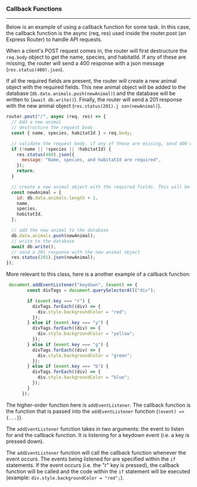 ### Callback Functions
---

Below is an example of using a callback function for some task. In this case, the callback function is the async (req, res) used inside the router.post (an Express Router) to handle API requests.

When a client's POST request comes in, the router will first destructure the ```req.body``` object to get the name, species, and habitatId. If any of these are missing, the router will send a 400 response with a json message (```res.status(400).json```).

If all the required fields are present, the router will create a new animal object with the required fields. This new animal object will be added to the database (```db.data.animals.push(newAnimal)```) and the database will be written to (```await db.write()```). Finally, the router will send a 201 response with the new animal object (```res.status(201).j son(newAnimal)```).



```javascript
router.post("/", async (req, res) => {
  // Add a new animal
  // destructure the request body
  const { name, species, habitatId } = req.body;

  // validate the request body. if any of these are missing, send 400 with json message
  if (!name || !species || !habitatId) {
    res.status(400).json({
      message: "Name, species, and habitatId are required",
    });
    return;
  }

  // create a new animal object with the required fields. This will be added to the database afterwards
  const newAnimal = {
    id: db.data.animals.length + 1,
    name,
    species,
    habitatId,
  };

  // add the new animal to the database
  db.data.animals.push(newAnimal);
  // write to the database
  await db.write();
  // send a 201 response with the new animal object
  res.status(201).json(newAnimal);
});
```

More relevant to this class, here is a another example of a callback function:
```javascript
 document.addEventListener("keydown", (event) => {
        const divTags = document.querySelectorAll("div");

        if (event.key === "r") {
          divTags.forEach((div) => {
            div.style.backgroundColor = "red";
          });
        } else if (event.key === "y") {
          divTags.forEach((div) => {
            div.style.backgroundColor = "yellow";
          });
        } else if (event.key === "g") {
          divTags.forEach((div) => {
            div.style.backgroundColor = "green";
          });
        } else if (event.key === "b") {
          divTags.forEach((div) => {
            div.style.backgroundColor = "blue";
          });
        }
      });
```
The higher-order function here is ```addEventListener```. The callback function is the function that is passed into the ```addEventListener``` function (```(event) => {...}```). 

The ```addEventListener``` function takes in two arguments: the event to listen for and the callback function. It is listening for a keydown event (i.e. a key is pressed down).
 
The ```addEventListener``` function will call the callback function whenever the event occurs. The events being listened for are specified within the ```if``` statements. If the event occurs (i.e. the "r" key is pressed), the callback function will be called and the code within the ```if``` statement will be executed (example: ```div.style.backgroundColor = "red";```).